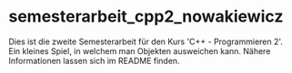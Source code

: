 # semesterarbeit_cpp2_nowakiewicz
Dies ist die zweite Semesterarbeit für den Kurs 'C++ - Programmieren 2'. Ein kleines Spiel, in welchem man Objekten ausweichen kann. Nähere Informationen lassen sich im README finden.
